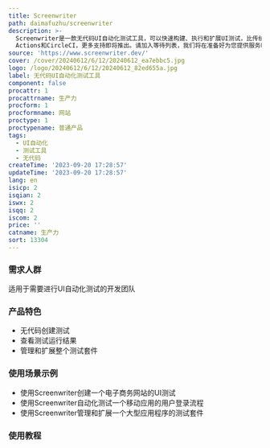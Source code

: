 ```yaml
---
title: Screenwriter
path: daimafuzhu/screenwriter
description: >-
  Screenwriter是一款无代码UI自动化测试工具，可以快速构建、执行和扩展UI测试，比传统方法快30倍，无代码编写，无故障。用户只需用简单的英语描述用户流程，Screenwriter将为您完成剩下的工作。您可以在5分钟内创建第一个测试，并在Screenwriter应用程序中查看每次测试运行的结果。Screenwriter能够存储和运行所有测试，无需访问您的代码库。与其他UI自动化测试工具相比，Screenwriter的AI能够适应您的应用程序，并只显示真实的问题。您可以通过在应用程序中查看执行回放来调试Screenwriter测试。目前支持GitHub
  Actions和CircleCI，更多支持即将推出。请加入等待列表，我们将在准备好为您提供服务时与您联系！
source: 'https://www.screenwriter.dev/'
cover: /cover/20240612/6/12/20240612_ea7ebbc5.jpg
logo: /logo/20240612/6/12/20240612_82ed655a.jpg
label: 无代码UI自动化测试工具
component: false
procattr: 1
procattrname: 生产力
procform: 1
procformname: 网站
proctype: 1
proctypename: 普通产品
tags:
  - UI自动化
  - 测试工具
  - 无代码
createTime: '2023-09-20 17:28:57'
updateTime: '2023-09-20 17:28:57'
lang: en
isicp: 2
isqian: 2
iswx: 2
isqq: 2
iscom: 2
price: ''
catname: 生产力
sort: 13304
---
```




### 需求人群
适用于需要进行UI自动化测试的开发团队

### 产品特色
- 无代码创建测试
- 查看测试运行结果
- 管理和扩展整个测试套件

### 使用场景示例
- 使用Screenwriter创建一个电子商务网站的UI测试
- 使用Screenwriter自动化测试一个移动应用的用户登录流程
- 使用Screenwriter管理和扩展一个大型应用程序的测试套件

### 使用教程


  
